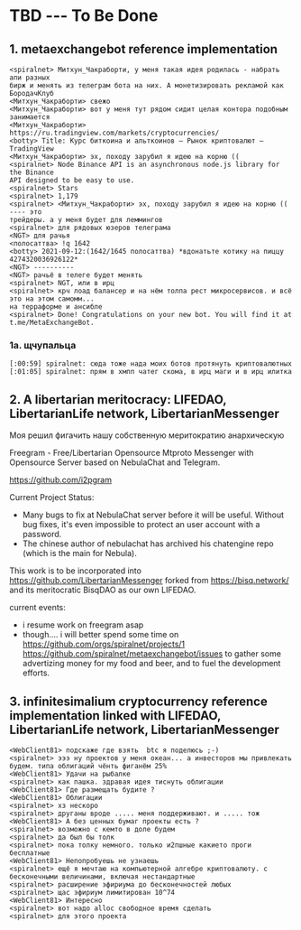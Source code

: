 # TBD --- To Be Done

## 1. metaexchangebot reference implementation

```
<spiralnet> Митхун_Чакраборти, у меня такая идея родилась - набрать апи разных 
бирж и менять из телеграм бота на них. А монетизировать рекламой как БородачКлуб
<Митхун_Чакраборти> свежо
<Митхун_Чакраборти> вот у меня тут рядом сидит целая контора подобным занимается
<Митхун_Чакраборти> https://ru.tradingview.com/markets/cryptocurrencies/
<botty> Title: Курс биткоина и альткоинов – Рынок криптовалют — TradingView
<Митхун_Чакраборти> эх, походу зарубил я идею на корню ((
<spiralnet> Node Binance API is an asynchronous node.js library for the Binance 
API designed to be easy to use.
<spiralnet> Stars
<spiralnet> 1,179
<spiralnet> <Митхун_Чакраборти> эх, походу зарубил я идею на корню (( ---- это 
трейдеры. а у меня будет для леммингов
<spiralnet> для рядовых юзеров телеграма
<NGT> для рачья
<пoлосаттва> !q 1642
<botty> 2021-09-12:(1642/1645 пoлосаттва) *вдонатьте котику на пиццу 4274320036926122*
<NGT> ----------
<NGT> рачьё в телеге будет менять
<spiralnet> NGT, или в ирц
<spiralnet> крч лоад балансер и на нём толпа рест микросервисов. и всё это на этом самомм... 
на терраформе и ансибле
<spiralnet> Done! Congratulations on your new bot. You will find it at t.me/MetaExchangeBot. 
```

### 1a. щчупальца

```
‎[:00:59] ‎spiralnet‎: сюда тоже нада моих ботов протянуть криптовалютных
‎[:01:05] ‎spiralnet‎: прям в хмпп чатег скома, в ирц маги и в ирц илитка
```

## 2. A libertarian meritocracy: LIFEDAO, LibertarianLife network, LibertarianMessenger

Моя решил фигачить нашу собственную меритократию анархическую 

Freegram - Free/Libertarian Opensource Mtproto Messenger with Opensource Server based on NebulaChat and Telegram.

https://github.com/i2pgram

Current Project Status:

 * Many bugs to fix at NebulaChat server before it will be useful. Without bug fixes, it's even impossible to protect an user account with a password.
 * The chinese author of nebulachat has archived his chatengine repo (which is the main for Nebula). 

This work is to be incorporated into https://github.com/LibertarianMessenger forked from https://bisq.network/ and its meritocratic BisqDAO as our own LIFEDAO.

current events:

 * i resume work on freegram asap
 * though.... i will better spend some time on https://github.com/orgs/spiralnet/projects/1 https://github.com/spiralnet/metaexchangebot/issues to gather some advertizing money for my food and beer, and to fuel the development efforts.
  
  
## 3. infinitesimalium cryptocurrency reference implementation linked with LIFEDAO, LibertarianLife network, LibertarianMessenger

```
<WebClient81> подскаже где взять  btc я поделюсь ;-)
<spiralnet> эээ ну проектов у меня океан... а инвесторов мы привлекать будем. типа облигаций чёнть фиганём 25%
<WebClient81> Удачи на рыбалке
<spiralnet> как пашка. здравая идея тиснуть облигации
<WebClient81> Где размещать будите ?
<WebClient81> Облигации 
<spiralnet> хз нескоро
<spiralnet> друганы вроде ..... меня поддерживают. и ..... тож
<WebClient81> А без ценных бумаг проекты есть ?
<spiralnet> возможно с кемто в доле будем
<spiralnet> да был бы толк
<spiralnet> пока толку немного. только и2пшные какието проги бесплатные
<WebClient81> Непопробуешь не узнаешь
<spiralnet> ещё я мечтаю на компьютерной алгебре криптовалюту. с бесконечными величинами, включая нестандартные
<spiralnet> расширение эфириума до бесконечностей любых
<spiralnet> щас эфириум лимитирован 10^74
<WebClient81> Интересно 
<spiralnet> вот надо alloc свободное время сделать
<spiralnet> для этого проекта
```
